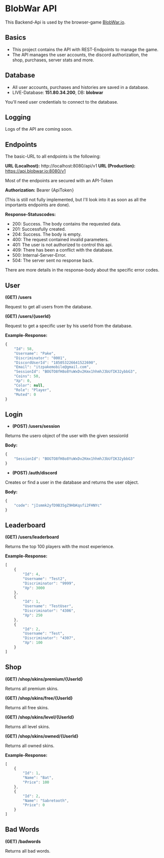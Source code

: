# BlobWar API
This Backend-Api is used by the browser-game [BlobWar.io](https://blobwar.io).

## Basics
* This project contains the API with REST-Endpoints to manage the game.
* The API manages the user accounts, the discord authorization, the shop, purchases, server stats and more.

## Database
* All user accounts, purchases and histories are saved in a database.
* LIVE-Database: **151.80.34.200**, DB: **blobwar**

You'll need user credentials to connect to the database.

## Logging
Logs of the API are coming soon.

## Endpoints

The basic-URL to all endpoints is the following:

**URL (Localhost):** http://localhost:8080/api/v1
**URL (Production):** https://api.blobwar.io:8080/v1

Most of the endpoints are secured with an API-Token

**Authorization:** Bearer {ApiToken}

(This is still not fully implemented, but I'll look into it as soon as all the importants endpoints are done).


**Response-Statuscodes:**
* 200: Success. The body contains the requested data.
* 201: Successfully created.
* 204: Success. The body is empty.
* 400: The request contained invalid parameters.
* 401: The user is not authorized to control this api.
* 409: There has been a conflict with the database.
* 500: Internal-Server-Error.
* 504: The server sent no response back.

There are more details in the response-body about the specific error codes.

## User

**(GET) /users**

Request to get all users from the database.

**(GET) /users/{userId}**

Request to get a specific user by his userId from the database.

**Example-Response:** 
```javascript
{
    "Id": 58,
    "Username": "Pake",
    "Discriminator": "0001",
    "DiscordUserId": "185053226641522690",
    "Email": "itzpakemobile@gmail.com",
    "SessionId": "BOGTO8fH8o8YuWxDv2Kmx1hhmhJ3bUfIK32ybbG3",
    "Coins": 50,
    "Xp": 0,
    "Color": null,
    "Role": "Player",
    "Muted": 0
}
```

## Login

*  **(POST) /users/session**

Returns the usero object of the user with the given sessionId

**Body:** 
```javascript
{
	"SessionId": "BOGTO8fH8o8YuWxDv2Kmx1hhmhJ3bUfIK32ybbG3"
}
```

* **(POST) /auth/discord**

Creates or find a user in the database and returns the user object.

**Body:** 
```javascript
{
	"code": "jIsmmk2yfD9B35gZ9HbKqsfi2FHNYc"
}
```

## Leaderboard

**(GET) /users/leaderboard**

Returns the top 100 players with the most experience.

**Example-Response:** 
```javascript
[
    {
        "Id": 4,
        "Username": "Test2",
        "Discriminator": "9999",
        "Xp": 3000
    },
    {
        "Id": 1,
        "Username": "TestUser",
        "Discriminator": "4306",
        "Xp": 250
    },
    {
        "Id": 2,
        "Username": "Test",
        "Discriminator": "4307",
        "Xp": 100
    }
]
```

## Shop

**(GET) /shop/skins/premium/{UserId}**

Returns all premium skins.

**(GET) /shop/skins/free/{UserId}**

Returns all free skins.

**(GET) /shop/skins/level/{UserId}**

Returns all level skins.

**(GET) /shop/skins/owned/{UserId}**

Returns all owned skins.

**Example-Response:** 
```javascript
[
    {
        "Id": 1,
        "Name": "Bat",
        "Price": 100
    },
    {
        "Id": 2,
        "Name": "Sabretooth",
        "Price": 0
    }
]
```

## Bad Words

**(GET) /badwords**

Returns all bad words.
